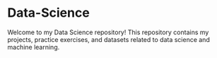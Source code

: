 # Data-Science
Welcome to my Data Science repository! This repository contains my projects, practice exercises, and datasets related to data science and machine learning.

